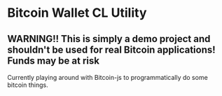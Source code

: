 # Bitcoin Wallet CL Utility
## WARNING!! This is simply a demo project and shouldn't be used for real Bitcoin applications! Funds may be at risk

Currently playing around with Bitcoin-js to programmatically do some bitcoin things. 
